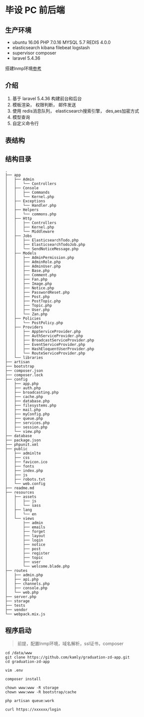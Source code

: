 # 毕设 PC 前后端

## 生产环境

- ubuntu 16.06 PHP 7.0.16 MYSQL 5.7 REDIS 4.0.0 
- elasticsearch kibana filebeat logstash
- supervisor composer
- laravel 5.4.36

搭建lnmp环境[参考](https://github.com/kamly/automated-operation)

## 介绍

1. 基于 laravel 5.4.36 构建前台和后台
2. 模板渲染， 权限判断， 邮件发送
3. 使用 redis消息队列， elasticsearch搜索引擎， des,aes加密方式
4. 模型查询
5. 自定义命令行


## 表结构

## 结构目录

~~~
.
├── app
│   ├── Admin
│   │   └── Controllers
│   ├── Console
│   │   ├── Commands
│   │   └── Kernel.php
│   ├── Exceptions
│   │   └── Handler.php
│   ├── Helpers
│   │   └── commons.php
│   ├── Http
│   │   ├── Controllers
│   │   ├── Kernel.php
│   │   └── Middleware
│   ├── Jobs
│   │   ├── ElasticsearchTodo.php
│   │   ├── ElasticsearchTodoJob.php
│   │   └── SendNoticeMessage.php
│   ├── Models
│   │   ├── AdminPermission.php
│   │   ├── AdminRole.php
│   │   ├── AdminUser.php
│   │   ├── Base.php
│   │   ├── Comment.php
│   │   ├── Fan.php
│   │   ├── Image.php
│   │   ├── Notice.php
│   │   ├── PasswordReset.php
│   │   ├── Post.php
│   │   ├── PostTopic.php
│   │   ├── Topic.php
│   │   ├── User.php
│   │   └── Zan.php
│   ├── Policies
│   │   └── PostPolicy.php
│   ├── Providers
│   │   ├── AppServiceProvider.php
│   │   ├── AuthServiceProvider.php
│   │   ├── BroadcastServiceProvider.php
│   │   ├── EventServiceProvider.php
│   │   ├── HashEloquentUserProvider.php
│   │   └── RouteServiceProvider.php
│   └── libraries
├── artisan
├── bootstrap
├── composer.json
├── composer.lock
├── config
│   ├── app.php
│   ├── auth.php
│   ├── broadcasting.php
│   ├── cache.php
│   ├── database.php
│   ├── filesystems.php
│   ├── mail.php
│   ├── myConfig.php
│   ├── queue.php
│   ├── services.php
│   ├── session.php
│   └── view.php
├── database
├── package.json
├── phpunit.xml
├── public
│   ├── adminlte
│   ├── css
│   ├── favicon.ico
│   ├── fonts
│   ├── index.php
│   ├── js
│   ├── robots.txt
│   └── web.config
├── readme.md
├── resources
│   ├── assets
│   │   ├── js
│   │   └── sass
│   ├── lang
│   │   └── en
│   └── views
│       ├── admin
│       ├── emails
│       ├── forget
│       ├── layout
│       ├── login
│       ├── notice
│       ├── post
│       ├── register
│       ├── topic
│       ├── user
│       └── welcome.blade.php
├── routes
│   ├── admin.php
│   ├── api.php
│   ├── channels.php
│   ├── console.php
│   └── web.php
├── server.php
├── storage
├── tests
├── vendor
└── webpack.mix.js
~~~

## 程序启动

> 前提，配置lnmp环境，域名解析，ssl证书，composer

```shell
cd /data/www
git clone https://github.com/kamly/graduation-zd-app.git
cd graduation-zd-app

vim .env

composer install

chown www:www -R storage
chown www:www -R bootstrap/cache

php artisan queue:work

curl https://xxxxxx/login
```
